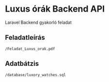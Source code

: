 # Luxus órák Backend API
Laravel Backend gyakorló feladat

## Feladatleírás
```/Feladat_Luxus_orak.pdf```

## Adatbátzis
```/database/luxory_watches.sql```